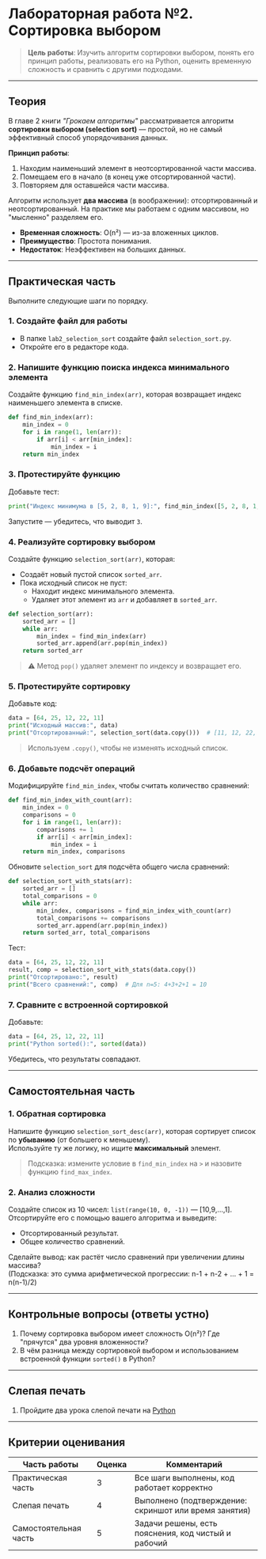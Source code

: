 # **Лабораторная работа №2. Сортировка выбором**

> **Цель работы**: Изучить алгоритм сортировки выбором, понять его принцип работы, реализовать его на Python, оценить временную сложность и сравнить с другими подходами.

---

## **Теория**

В главе 2 книги *"Грокаем алгоритмы"* рассматривается алгоритм **сортировки выбором (selection sort)** — простой, но не самый эффективный способ упорядочивания данных.

**Принцип работы**:
1. Находим наименьший элемент в неотсортированной части массива.
2. Помещаем его в начало (в конец уже отсортированной части).
3. Повторяем для оставшейся части массива.

Алгоритм использует **два массива** (в воображении): отсортированный и неотсортированный. На практике мы работаем с одним массивом, но "мысленно" разделяем его.

- **Временная сложность**: O(n²) — из-за вложенных циклов.
- **Преимущество**: Простота понимания.
- **Недостаток**: Неэффективен на больших данных.

---

## **Практическая часть**

Выполните следующие шаги по порядку.

### 1. Создайте файл для работы
- В папке `lab2_selection_sort` создайте файл `selection_sort.py`.
- Откройте его в редакторе кода.

### 2. Напишите функцию поиска индекса минимального элемента
Создайте функцию `find_min_index(arr)`, которая возвращает индекс наименьшего элемента в списке.

```python
def find_min_index(arr):
    min_index = 0
    for i in range(1, len(arr)):
        if arr[i] < arr[min_index]:
            min_index = i
    return min_index
```

### 3. Протестируйте функцию
Добавьте тест:

```python
print("Индекс минимума в [5, 2, 8, 1, 9]:", find_min_index([5, 2, 8, 1, 9]))  # Ожидается: 3
```

Запустите — убедитесь, что выводит `3`.

### 4. Реализуйте сортировку выбором
Создайте функцию `selection_sort(arr)`, которая:
- Создаёт новый пустой список `sorted_arr`.
- Пока исходный список не пуст:
  - Находит индекс минимального элемента.
  - Удаляет этот элемент из `arr` и добавляет в `sorted_arr`.

```python
def selection_sort(arr):
    sorted_arr = []
    while arr:
        min_index = find_min_index(arr)
        sorted_arr.append(arr.pop(min_index))
    return sorted_arr
```

> ⚠️ Метод `pop()` удаляет элемент по индексу и возвращает его.

### 5. Протестируйте сортировку
Добавьте код:

```python
data = [64, 25, 12, 22, 11]
print("Исходный массив:", data)
print("Отсортированный:", selection_sort(data.copy()))  # [11, 12, 22, 25, 64]
```

> Используем `.copy()`, чтобы не изменять исходный список.

### 6. Добавьте подсчёт операций
Модифицируйте `find_min_index`, чтобы считать количество сравнений:

```python
def find_min_index_with_count(arr):
    min_index = 0
    comparisons = 0
    for i in range(1, len(arr)):
        comparisons += 1
        if arr[i] < arr[min_index]:
            min_index = i
    return min_index, comparisons
```

Обновите `selection_sort` для подсчёта общего числа сравнений:

```python
def selection_sort_with_stats(arr):
    sorted_arr = []
    total_comparisons = 0
    while arr:
        min_index, comparisons = find_min_index_with_count(arr)
        total_comparisons += comparisons
        sorted_arr.append(arr.pop(min_index))
    return sorted_arr, total_comparisons
```

Тест:

```python
data = [64, 25, 12, 22, 11]
result, comp = selection_sort_with_stats(data.copy())
print("Отсортировано:", result)
print("Всего сравнений:", comp)  # Для n=5: 4+3+2+1 = 10
```

### 7. Сравните с встроенной сортировкой
Добавьте:

```python
data = [64, 25, 12, 22, 11]
print("Python sorted():", sorted(data))
```

Убедитесь, что результаты совпадают.

---

## **Самостоятельная часть**

### 1. Обратная сортировка
Напишите функцию `selection_sort_desc(arr)`, которая сортирует список по **убыванию** (от большего к меньшему).  
Используйте ту же логику, но ищите **максимальный** элемент.

> Подсказка: измените условие в `find_min_index` на `>` и назовите функцию `find_max_index`.

### 2. Анализ сложности
Создайте список из 10 чисел: `list(range(10, 0, -1))` — [10,9,...,1].  
Отсортируйте его с помощью вашего алгоритма и выведите:
- Отсортированный результат.
- Общее количество сравнений.

Сделайте вывод: как растёт число сравнений при увеличении длины массива?  
(Подсказка: это сумма арифметической прогрессии: n-1 + n-2 + ... + 1 = n(n-1)/2)

---

## **Контрольные вопросы** (ответы устно)

1. Почему сортировка выбором имеет сложность O(n²)? Где "прячутся" два уровня вложенности?  
2. В чём разница между сортировкой выбором и использованием встроенной функции `sorted()` в Python?

---

## **Слепая печать**
1. Пройдите два урока слепой печати на [Python](https://stamina-online.com/ru/workout/programming/15)

---

## **Критерии оценивания**

| Часть работы              | Оценка | Комментарий |
|--------------------------|--------|-------------|
| Практическая часть       | 3      | Все шаги выполнены, код работает корректно |
| Слепая печать            | 4      | Выполнено (подтверждение: скриншот или время занятия) |
| Самостоятельная часть    | 5      | Задачи решены, есть пояснения, код чистый и рабочий |
